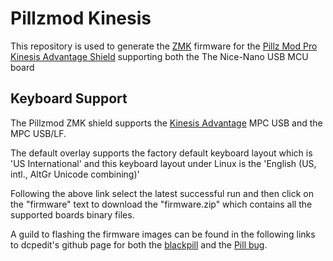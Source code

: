 # Pillzmod Kinesis

This repository is used to generate the [ZMK](https://zmk.dev) firmware for the [Pillz Mod Pro Kinesis Advantage Shield](https://github.com/dcpedit/pillzmod) supporting both the The Nice-Nano USB MCU board

## Keyboard Support

The Pillzmod ZMK shield supports the [Kinesis Advantage](https://kinesis-ergo.com/support/advantage/) MPC USB and the MPC USB/LF.

The default overlay supports the factory default keyboard layout which is 'US International' and this keyboard layout under Linux is the 'English (US, intl., AltGr Unicode combining)'

Following the above link select the latest successful run and then click on the "firmware" text to download the "firmware.zip" which contains all the supported boards binary files.

A guild to flashing the firmware images can be found in the following links to dcpedit's github page for both the [blackpill](https://github.com/dcpedit/pillzmod?tab=readme-ov-file#vial-firmware-for-blackpill) and the [Pill bug](https://github.com/dcpedit/pillzmod?tab=readme-ov-file#zmk-firmware-for-pill-bug).
